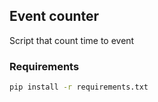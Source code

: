 ## Event counter
Script that count time to event


### Requirements
```sh
pip install -r requirements.txt
```

